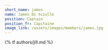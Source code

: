 ```yaml
---
short_name: james
name: James Di Sciullo
position: Captain
position_fr: Capitaine
image_link: /assets/images/members/james.jpg
---
```

{% tf authors/jill.md %}
